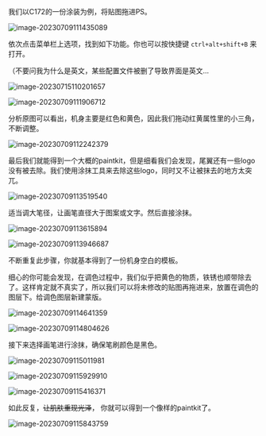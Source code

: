 我们以C172的一份涂装为例，将贴图拖进PS。

![image-20230709111435089](https://img1.imgtp.com/2023/07/09/FV7embYu.png)

依次点击菜单栏上选项，找到如下功能。你也可以按快捷键 `ctrl+alt+shift+B` 来打开。

（不要问我为什么是英文，某些配置文件被删了导致界面是英文...

![image-20230715110201657](https://img1.imgtp.com/2023/07/15/4wAN9pQK.png)

![image-20230709111906712](https://img1.imgtp.com/2023/07/09/4imUI7GV.png)

分析原图可以看出，机身主要是红色和黄色，因此我们拖动红黄属性里的小三角，不断调整。

![image-20230709112242379](https://img1.imgtp.com/2023/07/09/JGRb1G3p.png)

最后我们就能得到一个大概的paintkit，但是细看我们会发现，尾翼还有一些logo没有被去除。我们使用涂抹工具来去除这些logo，同时又不让被抹去的地方太突兀。

![image-20230709113519540](https://img1.imgtp.com/2023/07/09/qt54uNAe.png)

适当调大笔径，让画笔直径大于图案或文字。然后直接涂抹。

![image-20230709113615894](https://img1.imgtp.com/2023/07/09/ivt1TaRo.png)

![image-20230709113946687](https://img1.imgtp.com/2023/07/09/PiHGLh3Y.png)

不断重复此步骤，你就基本得到了一份机身空白的模板。

细心的你可能会发现，在调色过程中，我们似乎把黄色的物质，铁锈也顺带除去了。这样肯定就不真实了，所以我们可以将未修改的贴图再拖进来，放置在调色的图层下。给调色图层新建蒙版。

![image-20230709114641359](https://img1.imgtp.com/2023/07/09/Z3H0g73N.png)

![image-20230709114804626](https://img1.imgtp.com/2023/07/09/s6rfllEl.png)

接下来选择画笔进行涂抹，确保笔刷颜色是黑色。

![image-20230709115011981](https://img1.imgtp.com/2023/07/09/hk7qGYqE.png)

![image-20230709115929910](https://img1.imgtp.com/2023/07/09/dVcVWiCq.png)

![image-20230709115416371](https://img1.imgtp.com/2023/07/09/ooxz0diE.png)

如此反复，~~让肌肤重现光泽~~， 你就可以得到一个像样的paintkit了。

![image-20230709115843759](https://img1.imgtp.com/2023/07/09/W6dKDbSK.png)